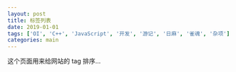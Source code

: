 ```yaml
---
layout: post
title: 标签列表
date: 2019-01-01
tags: ['OI', 'C++', 'JavaScript', '开发', '游记', '日麻', '雀魂', '杂项']
categories: main
---
```


这个页面用来给网站的 tag 排序...